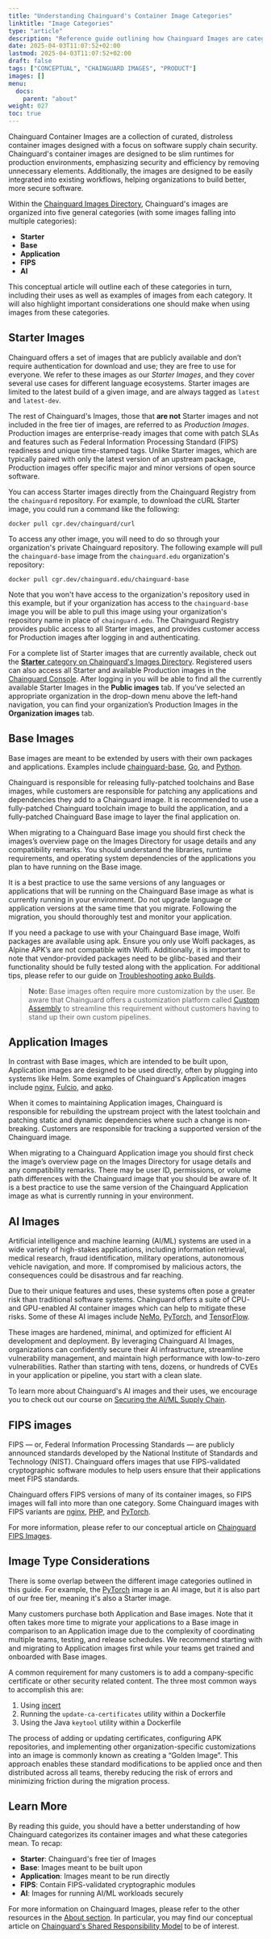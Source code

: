 ```yaml
---
title: "Understanding Chainguard's Container Image Categories"
linktitle: "Image Categories"
type: "article"
description: "Reference guide outlining how Chainguard Images are categorized."
date: 2025-04-03T11:07:52+02:00
lastmod: 2025-04-03T11:07:52+02:00
draft: false
tags: ["CONCEPTUAL", "CHAINGUARD IMAGES", "PRODUCT"]
images: []
menu:
  docs:
    parent: "about"
weight: 027
toc: true
---
```


Chainguard Container Images are a collection of curated, distroless container images designed with a focus on software supply chain security. Chainguard's container images are designed to be slim runtimes for production environments, emphasizing security and efficiency by removing unnecessary elements. Additionally, the images are designed to be easily integrated into existing workflows, helping organizations to build better, more secure software.

Within the [Chainguard Images Directory](https://images.chainguard.dev/), Chainguard's images are organized into five general categories (with some images falling into multiple categories):

* **Starter**
* **Base**
* **Application**
* **FIPS**
* **AI**

This conceptual article will outline each of these categories in turn, including their uses as well as examples of images from each category. It will also highlight important considerations one should make when using images from these categories.


## Starter Images

Chainguard offers a set of images that are publicly available and don’t require authentication for download and use; they are free to use for everyone. We refer to these images as our *Starter Images*, and they cover several use cases for different language ecosystems. Starter images are limited to the latest build of a given image, and are always tagged as `latest` and `latest-dev`.

The rest of Chainguard's Images, those that **are not** Starter images and not included in the free tier of images, are referred to as *Production Images*. Production images are enterprise-ready images that come with patch SLAs and features such as Federal Information Processing Standard (FIPS) readiness and unique time-stamped tags. Unlike Starter images, which are typically paired with only the latest version of an upstream package, Production images offer specific major and minor versions of open source software.

You can access Starter images directly from the Chainguard Registry from the `chainguard` repository. For example, to download the cURL Starter image, you could run a command like the following:

```shell
docker pull cgr.dev/chainguard/curl
```

To access any other image, you will need to do so through your organization's private Chainguard repository. The following example will pull the `chainguard-base` image from the `chainguard.edu` organization's repository:

```shell
docker pull cgr.dev/chainguard.edu/chainguard-base
```

Note that you won't have access to the organization's repository used in this example, but if your organization has access to the `chainguard-base` image you will be able to pull this image using your organization's repository name in place of `chainguard.edu`. The Chainguard Registry provides public access to all Starter images, and provides customer access for Production images after logging in and authenticating.

For a complete list of Starter images that are currently available, check out the [**Starter** category on Chainguard's Images Directory](https://images.chainguard.dev/?category=starter). Registered users can also access all Starter and available Production images in the [Chainguard Console](https://console.chainguard.dev/overview). After logging in you will be able to find all the currently available Starter Images in the **Public images** tab. If you’ve selected an appropriate organization in the drop-down menu above the left-hand navigation, you can find your organization’s Production Images in the **Organization images** tab.


## Base Images

Base images are meant to be extended by users with their own packages and applications. Examples include [chainguard-base](https://images.chainguard.dev/directory/image/chainguard-base/overview), [Go](https://images.chainguard.dev/directory/image/go/overview), and [Python](https://images.chainguard.dev/directory/image/python/overview).

Chainguard is responsible for releasing fully-patched toolchains and Base images, while customers are responsible for patching any applications and dependencies they add to a Chainguard image. It is recommended to use a fully-patched Chainguard toolchain image to build the application, and a fully-patched Chainguard Base image to layer the final application on.

When migrating to a Chainguard Base image you should first check the images’s overview page on the Images Directory for usage details and any compatibility remarks. You should understand the libraries, runtime requirements, and operating system dependencies of the applications you plan to have running on the Base image.

It is a best practice to use the same versions of any languages or applications that will be running on the Chainguard Base image as what is currently running in your environment. Do not upgrade language or application versions at the same time that you migrate. Following the migration, you should thoroughly test and monitor your application.

If you need a package to use with your Chainguard Base image, Wolfi packages are available using apk. Ensure you only use Wolfi packages, as Alpine APK’s are not compatible with Wolfi. Additionally, it is important to note that vendor-provided packages need to be glibc-based and their functionality should be fully tested along with the application. For additional tips, please refer to our guide on [Troubleshooting apko Builds](/open-source/build-tools/apko/troubleshooting/).

> **Note**: Base images often require more customization by the user. Be aware that Chainguard offers a customization platform called [Custom Assembly](/chainguard/chainguard-images/features/custom-assembly/) to streamline this requirement without customers having to stand up their own custom pipelines.


## Application Images

In contrast with Base images, which are intended to be built upon, Application images are designed to be used directly, often by plugging into systems like Helm. Some examples of Chainguard's Application images include [nginx](https://images.chainguard.dev/directory/image/nginx/overview), [Fulcio](https://images.chainguard.dev/directory/image/fulcio/overview), and [apko](https://images.chainguard.dev/directory/image/apko/overview). 

When it comes to maintaining Application images, Chainguard is responsible for rebuilding the upstream project with the latest toolchain and patching static and dynamic dependencies where such a change is non-breaking. Customers are responsible for tracking a supported version of the Chainguard image.

When migrating to a Chainguard Application image you should first check the image’s overview page on the Images Directory for usage details and any compatibility remarks. There may be user ID, permissions, or volume path differences with the Chainguard image that you should be aware of. It is a best practice to use the same version of the Chainguard Application image as what is currently running in your environment.


## AI Images

Artificial intelligence and machine learning (AI/ML) systems are used in a wide variety of high-stakes applications, including information retrieval, medical research, fraud identification, military operations, autonomous vehicle navigation, and more. If compromised by malicious actors, the consequences could be disastrous and far reaching.

Due to their unique features and uses, these systems often pose a greater risk than traditional software systems. Chainguard offers a suite of CPU- and GPU-enabled AI container images which can help to mitigate these risks. Some of these AI images include [NeMo](https://images.chainguard.dev/directory/image/nemo/overview), [PyTorch](https://images.chainguard.dev/directory/image/pytorch/overview), and [TensorFlow](https://images.chainguard.dev/directory/image/tensorflow/overview).

These images are hardened, minimal, and optimized for efficient AI development and deployment. By leveraging Chainguard AI Images, organizations can confidently secure their AI infrastructure, streamline vulnerability management, and maintain high performance with low-to-zero vulnerabilities. Rather than starting with tens, dozens, or hundreds of CVEs in your application or pipeline, you start with a clean slate. 

To learn more about Chainguard's AI images and their uses, we encourage you to check out our course on [Securing the AI/ML Supply Chain](https://courses.chainguard.dev/securing-ai).

## FIPS images

FIPS — or, Federal Information Processing Standards — are publicly announced standards developed by the National Institute of Standards and Technology (NIST). Chainguard offers images that use FIPS-validated cryptographic software modules to help users ensure that their applications meet FIPS standards.

Chainguard offers FIPS versions of many of its container images, so FIPS images will fall into more than one category. Some Chainguard images with FIPS variants are [nginx](https://images.chainguard.dev/directory/image/tensorflow/overview), [PHP](https://images.chainguard.dev/directory/image/php-fips/overview), and [PyTorch](https://images.chainguard.dev/directory/image/pytorch-fips/overview). 

For more information, please refer to our conceptual article on [Chainguard FIPS Images](/chainguard/chainguard-images/features/fips/fips-images/).


## Image Type Considerations

There is some overlap between the different image categories outlined in this guide. For example, the [PyTorch](https://images.chainguard.dev/directory/image/pytorch/overview) image is an AI image, but it is also part of our free tier, meaning it's also a Starter image. 

Many customers purchase both Application and Base images. Note that it often takes more time to migrate your applications to a Base image in comparison to an Application image due to the complexity of coordinating multiple teams, testing, and release schedules. We recommend starting with and migrating to Application images first while your teams get trained and onboarded with Base images.

A common requirement for many customers is to add a company-specific certificate or other security related content. The three most common ways to accomplish this are:

1. Using [incert](/chainguard/chainguard-images/features/incert-custom-certs/)
2. Running the `update-ca-certificates` utility within a Dockerfile
3. Using the Java `keytool` utility within a Dockerfile

The process of adding or updating certificates, configuring APK repositories, and implementing other organization-specific customizations into an image is commonly known as creating a “Golden Image”. This approach enables these standard modifications to be applied once and then distributed across all teams, thereby reducing the risk of errors and minimizing friction
during the migration process.


## Learn More

By reading this guide, you should have a better understanding of how Chainguard categorizes its container images and what these categories mean. To recap:

* **Starter**: Chainguard's free tier of Images
* **Base**: Images meant to be built upon
* **Application**: Images meant to be run directly
* **FIPS**: Contain FIPS-validated cryptographic modules
* **AI**: Images for running AI/ML workloads securely

For more information on Chainguard Images, please refer to the other resources in the [About section](/chainguard/chainguard-images/about/). In particular, you may find our conceptual article on [Chainguard's Shared Responsibility Model](/chainguard/chainguard-images/about/shared-responsibility-model/) to be of interest.